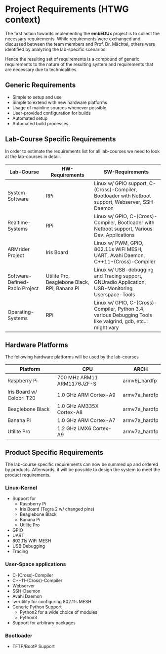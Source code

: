 # Project Requirements (HTWG context)
The first action towards implementing the **embEDUx** project is to collect the
necessary requirements. While requirements were exchanged and discussed between
the team members and Prof. Dr. Mächtel, others were identified by analyzing the
lab-specific scenarios.

Hence the resulting set of requirements is a compound of generic requirements to
the nature of the resulting system and requirements that are necessary due to
technicalities.

## Generic Requirements
* Simple to setup and use
* Simple to extend with new hardware platforms
* Usage of mainline sources whenever possible
* User-provided configuration for builds
* Automated setup
* Automated build processes

## Lab-Course Specific Requirements
In order to estimate the requirements list for all lab-courses we need to look
at the lab-courses in detail. 

Lab-Course | HW-Requirements | SW-Requirements
--- | --- | ---
System-Software | RPi | Linux w/ GPIO support, C-(Cross)-Compiler, Bootloader with Netboot support, Webserver, SSH-Daemon
Realtime-Systems | RPi | Linux w/ GPIO, C-(Cross)-Compiler, Bootloader with Netboot support, Various Dev. Applications
ARMrider Project | Iris Board | Linux w/ PWM, GPIO, 802.11s WiFi MESH, UART, Avahi Daemon, C++11-(Cross)-Compiler 
Software-Defined-Radio Project | Utilite Pro, Beaglebone Black, RPi, Banana Pi | Linux w/ USB-debugging and Tracing support, GNUradio Application, USB-Monitoring Userspace-Tools
Operating-Systems | RPi | Linux w/ GPIO, C-(Cross)-Compiler, Python 3.4, various Debugging Tools like valgrind, gdb, etc..: might vary

## Hardware Platforms
The following hardware platforms will be used by the lab-courses

Platform | CPU | ARCH 
--- | --- | --- 
Raspberry Pi |  700 MHz ARM11 ARM1176JZF-S  | armv6j_hardfp
Iris Board w/ Colobri T20 | 1.0 GHz ARM Cortex-A9 | armv7a_hardfp 
Beaglebone Black | 1.0 GHz AM335X Cortex-A8 | armv7a_hardfp 
Banana Pi | 1.0  GHz ARM Cortex-A7 | armv7a_hardfp 
Utilite Pro | 1.2 GHz i.MX6 Cortex-A9 | armv7a_hardfp

## Product Specific Requirements
The lab-course specific requirements can now be summed up and ordered by
products. Afterwards, it will be possible to design the system to meet the
product requirements.

### Linux-Kernel
* Support for
    * Raspberry Pi
    * Iris Board (Tegra 2 w/ changed pins)
    * Beaglebone Black
    * Banana Pi
    * Utilite Pro
* GPIO
* UART
* 802.11s WiFi MESH
* USB Debugging
* Tracing

### User-Space applications
* C-(Cross)-Compiler
* C++11-(Cross)-Compiler
* Webserver
* SSH-Daemon
* Avahi Daemon
* iw-utility for configuring 802.11s MESH
* Generic Python Support
    * Python2 for a wide choice of modules
    * Python3 
* Support for arbitrary packages

### Bootloader
* TFTP/BootP Support
